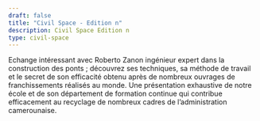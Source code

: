```yaml
---
draft: false
title: "Civil Space - Edition n"
description: Civil Space Edition n
type: civil-space
---
```

Echange intéressant avec Roberto Zanon ingénieur expert dans la construction des ponts ; découvrez ses techniques, sa méthode de travail et le secret de son efficacité obtenu après de nombreux ouvrages de franchissements réalisés au monde.
Une présentation exhaustive de notre école et de son département de formation continue qui contribue efficacement au recyclage de nombreux cadres de l’administration camerounaise.